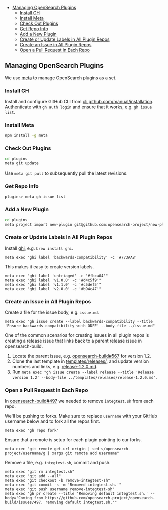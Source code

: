 - [Managing OpenSearch Plugins](#managing-opensearch-plugins)
  - [Install GH](#install-gh)
  - [Install Meta](#install-meta)
  - [Check Out Plugins](#check-out-plugins)
  - [Get Repo Info](#get-repo-info)
  - [Add a New Plugin](#add-a-new-plugin)
  - [Create or Update Labels in All Plugin Repos](#create-or-update-labels-in-all-plugin-repos)
  - [Create an Issue in All Plugin Repos](#create-an-issue-in-all-plugin-repos)
  - [Open a Pull Request in Each Repo](#open-a-pull-request-in-each-repo)

## Managing OpenSearch Plugins

We use [meta](https://github.com/mateodelnorte/meta) to manage OpenSearch plugins as a set.

### Install GH

Install and configure GitHub CLI from [cli.github.com/manual/installation](https://cli.github.com/manual/installation). Authenticate with `gh auth login` and ensure that it works, e.g. `gh issue list`.

### Install Meta

```sh
npm install -g meta
```

### Check Out Plugins

```sh
cd plugins
meta git update
```

Use `meta git pull` to subsequently pull the latest revisions.

### Get Repo Info

```sh
plugins> meta gh issue list
```

### Add a New Plugin

```sh
cd plugins
meta project import new-plugin git@github.com:opensearch-project/new-plugin.git
```

### Create or Update Labels in All Plugin Repos

Install [ghi](https://github.com/stephencelis/ghi), e.g. `brew install ghi`.

```
meta exec "ghi label 'backwards-compatibility' -c '#773AA8'
```

This makes it easy to create version labels.

```
meta exec "ghi label 'untriaged' -c '#fbca04'"
meta exec "ghi label 'v1.0.0' -c '#d4c5f9'"
meta exec "ghi label 'v1.1.0' -c '#c5def5'"
meta exec "ghi label 'v2.0.0' -c '#b94c47'"
```

### Create an Issue in All Plugin Repos

Create a file for the issue body, e.g. `issue.md`.

```
meta exec "gh issue create --label backwards-compatibility --title 'Ensure backwards compatibility with ODFE' --body-file ../issue.md"
```

One of the common scenarios for creating issues in all plugin repos is creating a release issue that links back to a parent release issue in opensearch-build. 

1. Locate the parent issue, e.g. [opensearch-build#567](https://github.com/opensearch-project/opensearch-build/issues/567) for version 1.2.
2. Clone the last template in [templates/releases/](templates/releases), and update version numbers and links, e.g. [release-1.2.0.md](templates/releases/release-1.2.0.md).
3. Run `meta exec "gh issue create --label release --title 'Release version 1.2' --body-file ../templates/releases/release-1.2.0.md"`.

### Open a Pull Request in Each Repo

In [opensearch-build#497](https://github.com/opensearch-project/opensearch-build/issues/497) we needed to remove `integtest.sh` from each repo.

We'll be pushing to forks. Make sure to replace `username` with your GitHub username below and to fork all the repos first.

```
meta exec "gh repo fork"
```

Ensure that a remote is setup for each plugin pointing to our forks.

```
meta exec "git remote get-url origin | sed s/opensearch-project/username/g | xargs git remote add username"
```

Remove a file, e.g. `integtest.sh`, commit and push.

```
meta exec "git rm integtest.sh"
meta exec "git add --all"
meta exec "git checkout -b remove-integtest-sh"
meta exec "git commit -s -m 'Removed integtest.sh.'"
meta exec "git push username remove-integtest-sh"
meta exec "gh pr create --title 'Removing default integtest.sh.' --body='Coming from https://github.com/opensearch-project/opensearch-build/issues/497, removing default integtest.sh.'"
```
